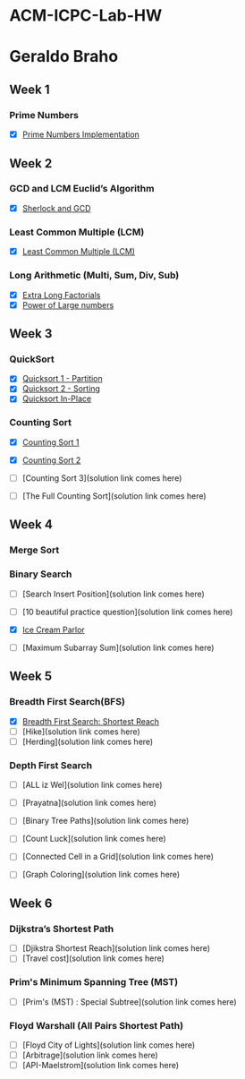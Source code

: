 # ACM-ICPC-Lab-HW

# Geraldo Braho


## Week 1
### Prime Numbers
- [x] [Prime Numbers Implementation ](https://github.com/NAU-ACM/ACM-ICPC-Lab-HW/blob/master/Geraldo%20Braho/HomeWorks/week%201/Prime%20Numbers.py)

## Week 2
### GCD and LCM Euclid’s Algorithm
- [x] [Sherlock and GCD](https://github.com/NAU-ACM/ACM-ICPC-Lab-HW/blob/master/Geraldo%20Braho/HomeWorks/week%202/Sherlock%20and%20GCD.py)

### Least Common Multiple (LCM)
- [x] [Least Common Multiple (LCM)](https://github.com/NAU-ACM/ACM-ICPC-Lab-HW/blob/master/Geraldo%20Braho/HomeWorks/week%202/Least%20Common%20Multiple%20(LCM).py )

### Long Arithmetic (Multi, Sum, Div, Sub)

- [x] [Extra Long Factorials](https://github.com/NAU-ACM/ACM-ICPC-Lab-HW/blob/master/Geraldo%20Braho/HomeWorks/week%202/Extra%20Long%20Factorials.py)
- [x] [Power of Large numbers](https://github.com/NAU-ACM/ACM-ICPC-Lab-HW/blob/master/Geraldo%20Braho/HomeWorks/week%202/Power%20of%20large%20numbers.py)

## Week 3
### QuickSort
- [x] [Quicksort 1 - Partition](https://github.com/NAU-ACM/ACM-ICPC-Lab-HW/blob/master/Geraldo%20Braho/HomeWorks/week%203/Quic%20Sort-partition.py)
- [x] [Quicksort 2 - Sorting](https://github.com/NAU-ACM/ACM-ICPC-Lab-HW/blob/master/Geraldo%20Braho/HomeWorks/week%203/Quicksort%202%20-%20Sorting.py)
- [x] [Quicksort In-Place](https://github.com/NAU-ACM/ACM-ICPC-Lab-HW/blob/master/Geraldo%20Braho/HomeWorks/week%203/Quicksort%20In-Place.py)

### Counting Sort

- [x] [Counting Sort 1](https://github.com/NAU-ACM/ACM-ICPC-Lab-HW/blob/master/Geraldo%20Braho/HomeWorks/week%203/Counting%20sort-1.py)
- [x] [Counting Sort 2](https://github.com/NAU-ACM/ACM-ICPC-Lab-HW/blob/master/Geraldo%20Braho/HomeWorks/week%203/Counting%20sort-2.py)
- [ ] [Counting Sort 3](solution link comes here)
- [ ] [The Full Counting Sort](solution link comes here)


## Week 4
### Merge Sort
### Binary Search
 
- [ ] [Search Insert Position](solution link comes here)
- [ ] [10 beautiful practice question](solution link comes here)
- [x] [Ice Cream Parlor](https://github.com/geraldo1993/Hackerrank/blob/master/Algorithm/Searching/Ice%20Cream%20Parlor.py)
- [ ] [Maximum Subarray Sum](solution link comes here)





## Week 5
### Breadth First Search(BFS)
- [x] [Breadth First Search: Shortest Reach](https://github.com/NAU-ACM/ACM-ICPC-Lab-HW/blob/master/Geraldo%20Braho/HomeWorks/Breadth%20First%20Search-%20Shortest%20Reach.py)
- [ ] [Hike](solution link comes here)
- [ ] [Herding](solution link comes here)

### Depth First Search

- [ ] [ALL iz Wel](solution link comes here)
- [ ] [Prayatna](solution link comes here)
- [ ] [Binary Tree Paths](solution link comes here)
- [ ] [Count Luck](solution link comes here)
- [ ] [Connected Cell in a Grid](solution link comes here)
- [ ] [Graph Coloring](solution link comes here)




## Week 6
### Dijkstra’s Shortest Path
- [ ] [Djikstra Shortest Reach](solution link comes here)
- [ ] [Travel cost](solution link comes here)

### Prim's Minimum Spanning Tree (MST)
- [ ] [Prim's (MST) : Special Subtree](solution link comes here)

### Floyd Warshall (All Pairs Shortest Path)
- [ ] [Floyd City of Lights](solution link comes here)
- [ ] [Arbitrage](solution link comes here)
- [ ] [API-Maelstrom](solution link comes here)
